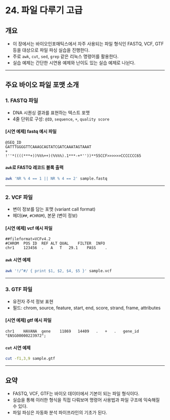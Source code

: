 # 24. 파일 다루기 고급

## 개요

* 이 장에서는 바이오인포매틱스에서 자주 사용되는 파일 형식인 FASTQ, VCF, GTF 등을 대상으로 파일 파싱 실습을 진행한다.
* 주로 `awk`, `cut`, `sed`, `grep` 같은 리눅스 명령어를 활용한다.
* 실습 예제는 간단한 시연용 예제와 난이도 있는 실습 예제로 나뉜다.

---

## 주요 바이오 파일 포맷 소개

### 1. FASTQ 파일

* DNA 시퀀싱 결과를 표현하는 텍스트 포맷
* 4줄 단위로 구성: `@ID`, `sequence`, `+`, `quality score`

#### \[시연 예제] fastq 예시 파일

```text
@SEQ_ID
GATTTGGGGTTCAAAGCAGTATCGATCAAATAGTAAAT
+
!''*((((***+))%%%++)(%%%%).1***-+*''))**55CCF>>>>>>CCCCCCC65
```

#### `awk`로 FASTQ 레코드 블록 출력

```bash
awk 'NR % 4 == 1 || NR % 4 == 2' sample.fastq
```

---

### 2. VCF 파일

* 변이 정보를 담는 포맷 (variant call format)
* 헤더(`##`, `#CHROM`), 본문 (변이 정보)

#### \[시연 예제] vcf 예시 파일

```text
##fileformat=VCFv4.2
#CHROM	POS	ID	REF	ALT	QUAL	FILTER	INFO
chr1	123456	.	A	T	29.1	PASS	.
```

#### `awk` 시연 예제

```bash
awk '!/^#/ { print $1, $2, $4, $5 }' sample.vcf
```

---

### 3. GTF 파일

* 유전자 주석 정보 표현
* 필드: chrom, source, feature, start, end, score, strand, frame, attributes

#### \[시연 예제] gtf 예시 파일

```text
chr1	HAVANA	gene	11869	14409	.	+	.	gene_id "ENSG00000223972";
```

#### `cut` 시연 예제

```bash
cut -f1,3,9 sample.gtf
```



---


## 요약

* FASTQ, VCF, GTF는 바이오 데이터에서 기본이 되는 파일 형식이다.
* 실습을 통해 이러한 형식을 직접 다뤄보며 명령어 사용법과 파일 구조에 익숙해질 수 있다.
* 파일 파싱은 자동화 분석 파이프라인의 기초가 된다.
